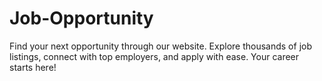 # Job-Opportunity
Find your next opportunity through our website. Explore thousands of job listings, connect with top employers, and apply with ease. Your career starts here!
